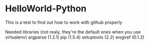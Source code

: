 HelloWorld-Python
=================

This is a test to find out how to work with github properly


Needed libraries (not realy, they're the default ones when you use virtualenv)
argparse (1.2.1)
pip (1.5.4)
setuptools (2.2)
wsgiref (0.1.2)
